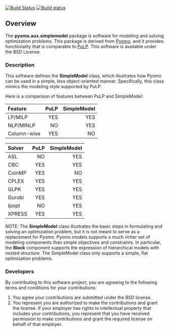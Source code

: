 [![Build Status](https://travis-ci.org/Pyomo/pyomo_simplemodel.svg?branch=master)](https://travis-ci.org/Pyomo/pyomo_simplemodel)
[![Build status](https://ci.appveyor.com/api/projects/status/a3o40900jlx6x6jx?svg=true)](https://ci.appveyor.com/project/WilliamHart/pyomo-simplemodel)

## Overview

The **pyomo.aux.simplemodel** package is software for modeling
and solving optimization problems.  This package is derived from
[Pyomo](http://www.pyomo.org), and it provides functionality that
is comparable to [PuLP](https://github.com/coin-or/pulp).  This
software is available under the BSD License.

### Description

This software defines the **SimpleModel** class, which illustrates
how Pyomo can be used in a simple, less object-oriented manner.
Specifically, this class mimics the modeling style supported by
PuLP.

Here is a comparison of features between PuLP and SimpleModel:

| Feature | PuLP | SimpleModel |
|:---------|------:|-------------:|
|LP/MILP  | YES  | YES         |
| NLP/MINLP | NO | YES |
|Column-wise | YES | NO |


| Solver | PuLP | SimpleModel |
|:----|-----:|-----:|
| ASL | NO | YES |
| CBC | YES | YES |
| CoinMP | YES | NO |
| CPLEX | YES | YES |
| GLPK | YES | YES |
| Gurobi | YES | YES |
| Ipopt | NO | YES |
| XPRESS | YES | YES |

NOTE:  The **SimpleModel** class illustrates the basic steps in
formulating and solving an optimization problem, but it is not meant
to serve as a replacement for Pyomo.  Pyomo models supports a much
richer set of modeling components than simple objectives and
constraints.  In particular, the **Block** component supports the
expression of hierarchical models with nested structure.  The
SimpleModel class only supports a simple, flat optimization problems.

### Developers

By contributing to this software project, you are agreeing to the
following terms and conditions for your contributions:

1. You agree your contributions are submitted under the BSD license. 
2. You represent you are authorized to make the contributions and grant the license. If your employer has rights to intellectual property that includes your contributions, you represent that you have received permission to make contributions and grant the required license on behalf of that employer. 
